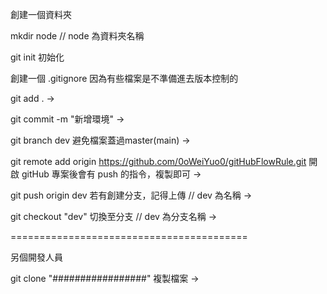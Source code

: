 創建一個資料夾

mkdir node    // node 為資料夾名稱

git init 初始化

創建一個 .gitignore 因為有些檔案是不準備進去版本控制的

git add . -> 

git commit -m "新增環境" -> 

git branch dev 避免檔案蓋過master(main) ->

git remote add origin https://github.com/0oWeiYuo0/gitHubFlowRule.git 開啟 gitHub 專案後會有 push 的指令，複製即可 ->

git push origin dev 若有創建分支，記得上傳 // dev 為名稱 ->

git checkout "dev" 切換至分支 // dev 為分支名稱 ->

=========================================

另個開發人員

git clone "#################"  複製檔案 ->
